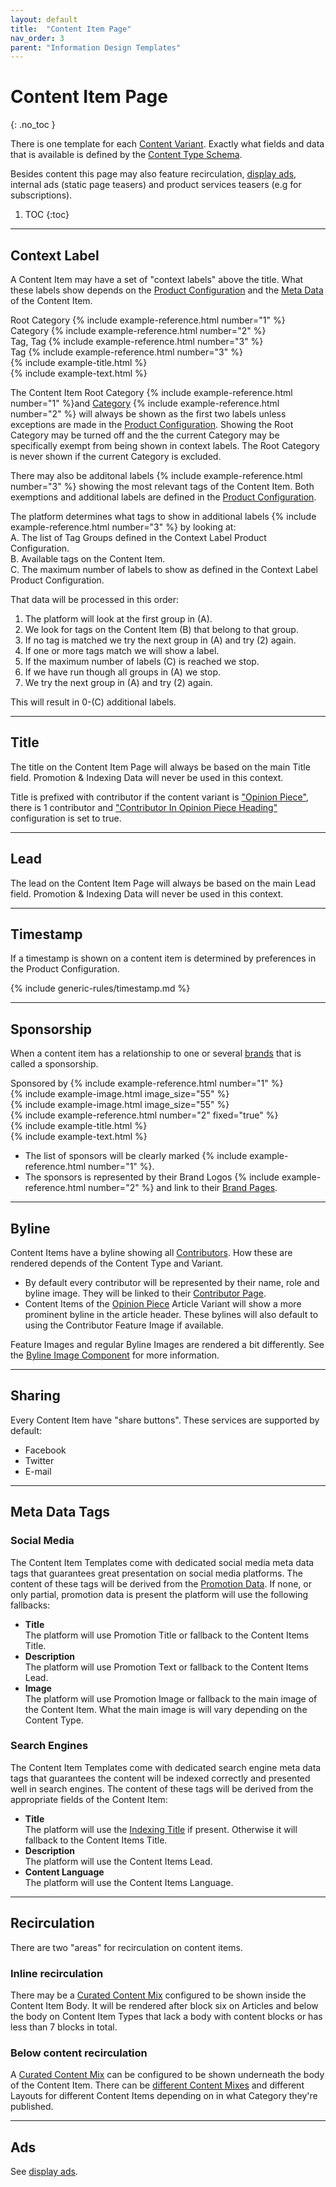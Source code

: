 ```yaml
---
layout: default
title:  "Content Item Page"
nav_order: 3
parent: "Information Design Templates"
---
```


# Content Item Page
{: .no_toc }

There is one template for each [Content Variant](../data-models/content-item.md#content-variants). Exactly what fields and data that is available is defined by the [Content Type Schema](../data-models/content-item.md).

Besides content this page may also feature recirculation, [display ads](components-and-containers-ad.md), internal ads (static page teasers) and product services teasers (e.g for subscriptions).

1. TOC
{:toc}

----

## Context Label

A Content Item may have a set of "context labels" above the title. What these labels show depends on the [Product Configuration](../configuration/content-item-context-label-preferences.md) and the [Meta Data](../data-models/content-item.md#meta-data) of the Content Item.

<div class="example">
  <div class="example-context-label-group">
    <div class="example-context-label-part">
      <span class="example-context-label">Root Category {% include example-reference.html number="1" %}</span>
    </div>
    <div class="example-context-label-part">
      <span class="example-context-label">Category {% include example-reference.html number="2" %}</span>
    </div>
    <div class="example-context-label-part">
      <span class="example-context-label">Tag, Tag {% include example-reference.html number="3" %}</span>
    </div>
    <div class="example-context-label-part">
      <span class="example-context-label">Tag {% include example-reference.html number="3" %}</span>
    </div>
  </div>
  <div class="example-title">
    {% include example-title.html %}
  </div>
  <div class="example-body">
    {% include example-text.html %}
  </div>
</div>

The Content Item Root Category {% include example-reference.html number="1" %}and [Category](../data-models/category.md) {% include example-reference.html number="2" %} will always be shown as the first two labels unless exceptions are made in the [Product Configuration](../configuration/content-item-context-label-preferences.md). Showing the Root Category may be turned off and the  the current Category may be specifically exempt from being shown in context labels. The Root Category is never shown if the current Category is excluded. 

There may also be additonal labels {% include example-reference.html number="3" %} showing the most relevant tags of the Content Item. Both exemptions and additional labels are defined in the [Product Configuration](../configuration/content-item-context-label-preferences.md).

The platform determines what tags to show in additional labels {% include example-reference.html number="3" %} by looking at:   
A. The list of Tag Groups defined in the Context Label Product Configuration.  
B. Available tags on the Content Item.  
C. The maximum number of labels to show as defined in the Context Label Product Configuration.  

That data will be processed in this order:
1. The platform will look at the first group in (A).
2. We look for tags on the Content Item (B) that belong to that group. 
3. If no tag is matched we try the next group in (A) and try (2) again.
4. If one or more tags match we will show a label.
5. If the maximum number of labels (C) is reached we stop.
6. If we have run though all groups in (A) we stop.
7. We try the next group in (A) and try (2) again.

This will result in 0-(C) additional labels.

----

## Title

The title on the Content Item Page will always be based on the main Title field.
Promotion & Indexing Data will never be used in this context.

Title is prefixed with contributor if the content variant is ["Opinion Piece"](../data-models/content-type-article.html#content-variants), there is 1 contributor and ["Contributor In Opinion Piece Heading"](../configuration/content-item-preferences) configuration is set to true.

----

## Lead

The lead on the Content Item Page will always be based on the main Lead field.
Promotion & Indexing Data will never be used in this context.

----

## Timestamp

If a timestamp is shown on a content item is determined by preferences in the Product Configuration. 

{% include generic-rules/timestamp.md %}

----

## Sponsorship

When a content item has a relationship to one or several [brands](../data-models/brand.md) that is called a sponsorship.

<div class="example">
  <div class="example-sponsor">
    <div class="example-group-header">Sponsored by {% include example-reference.html number="1" %}</div>
    <div class="example-sponsor-brand">
      {% include example-image.html image_size="55" %}
    </div>
    <div class="example-sponsor-brand">
      {% include example-image.html image_size="55" %}
    </div>
    {% include example-reference.html number="2" fixed="true" %}
  </div>
  <div class="example-title">
    {% include example-title.html %}
  </div>
  <div class="example-body">
    {% include example-text.html %}
  </div>
</div>

* The list of sponsors will be clearly marked {% include example-reference.html number="1" %}.
* The sponsors is represented by their Brand Logos {% include example-reference.html number="2" %} and link to their [Brand Pages](brand.md).

----

## Byline

Content Items have a byline showing all [Contributors](../data-models/contributor.md). How these are rendered depends of the Content Type and Variant. 

* By default every contributor will be represented by their name, role and byline image. They will be linked to their [Contributor Page](contributor.md).
* Content Items of the [Opinion Piece](../data-models/content-type-article#content-variants) Article Variant will show a more prominent byline in the article header. These bylines will also default to using the Contributor Feature Image if available.

Feature Images and regular Byline Images are rendered a bit differently. See the [Byline Image Component](components-and-containers-byline-image.md) for more information. 

----

## Sharing

Every Content Item have "share buttons". These services are supported by default:

* Facebook
* Twitter
* E-mail

----

## Meta Data Tags

### Social Media

The Content Item Templates come with dedicated social media meta data tags that guarantees great presentation on social media platforms. 
The content of these tags will be derived from the [Promotion Data](../data-models/content-item.md#promotion--indexing-data). If none, or only partial, promotion data is present the platform will use the following fallbacks:

* **Title**  
  The platform will use Promotion Title or fallback to the Content Items Title.
* **Description**  
  The platform will use Promotion Text or fallback to the Content Items Lead.
* **Image**  
  The platform will use Promotion Image or fallback to the main image of the Content Item. 
  What the main image is will vary depending on the Content Type.

### Search Engines

The Content Item Templates come with dedicated search engine meta data tags that guarantees the content will be indexed correctly and presented well in search engines. The content of these tags will be derived from the appropriate fields of the Content Item:

* **Title**  
  The platform will use the [Indexing Title](../data-models/content-item.md#promotion--indexing-data) if present. Otherwise it will fallback to the Content Items Title.
* **Description**  
  The platform will use the Content Items Lead.
* **Content Language**  
  The platform will use the Content Items Language.

----

## Recirculation

There are two "areas" for recirculation on content items. 

### Inline recirculation

There may be a [Curated Content Mix](../configuration/curated-content-mix.md#recirculation-mix-inside-article-content-items) configured to be shown inside the Content Item Body. It will be rendered after block six on Articles and below the body on Content Item Types that lack a body with content blocks or has less than 7 blocks in total.

### Below content recirculation

A [Curated Content Mix](../configuration/curated-content-mix.md#recirculation-content-mix) can be configured to be shown underneath the body of the Content Item. There can be [different Content Mixes](../configuration/curated-content-mix.md#recirculation-content-mix-for-specific-categories) and different Layouts for different Content Items depending on in what Category they're published.

----

## Ads

See [display ads](components-and-containers-ad.md).

